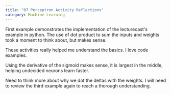```yaml
---
title: "07 Perceptron Activity Reflections"
category: Machine Learning
---
```


First example demonstrates the implementation of the lecturecast's example in python.
The use of dot product to sum the inputs and weights took a moment to think about, but makes sense.

These activities really helped me understand the basics. I love code examples.

Using the derivative of the sigmoid makes sense, it is largest in the middle, helping undecided neurons learn faster.

Need to think more about why we dot the deltas with the weights. I will need to review the third example again to reach a thorough understanding.